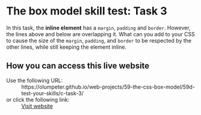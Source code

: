 # The box model skill test: Task 3

In this task, the **inline element** has a <code>margin</code>, <code>padding</code> and <code>border</code>. However, the lines above and below are overlapping it. What can you add to your CSS to cause the size of the <code>margin</code>, <code>padding</code>, and <code>border</code> to be respected by the other lines, while still keeping the element inline.

## How you can access this live website

<dl>
  Use the following URL:
  <dd>
    https://olumpeter.github.io/web-projects/59-the-css-box-model/59d-test-your-skills/c-task-3/
  </dd>
  or click the following link:
  <dd>
    <a href="https://olumpeter.github.io/web-projects/59-the-css-box-model/59d-test-your-skills/c-task-3/">Visit website</a>
  </dd>
</dl>
